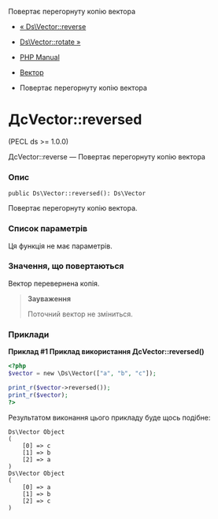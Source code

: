 Повертає перегорнуту копію вектора

-   [« Ds\\Vector::reverse](ds-vector.reverse.html)
    
-   [Ds\\Vector::rotate »](ds-vector.rotate.html)
    
-   [PHP Manual](index.html)
    
-   [Вектор](class.ds-vector.html)
    
-   Повертає перегорнуту копію вектора
    

# ДсVector::reversed

(PECL ds >= 1.0.0)

ДсVector::reverse — Повертає перегорнуту копію вектора

### Опис

```methodsynopsis
public Ds\Vector::reversed(): Ds\Vector
```

Повертає перегорнуту копію вектора.

### Список параметрів

Ця функція не має параметрів.

### Значення, що повертаються

Вектор перевернена копія.

> **Зауваження**
> 
> Поточний вектор не зміниться.

### Приклади

**Приклад #1 Приклад використання **ДсVector::reversed()****

```php
<?php
$vector = new \Ds\Vector(["a", "b", "c"]);

print_r($vector->reversed());
print_r($vector);
?>
```

Результатом виконання цього прикладу буде щось подібне:

```
Ds\Vector Object
(
    [0] => c
    [1] => b
    [2] => a
)
Ds\Vector Object
(
    [0] => a
    [1] => b
    [2] => c
)
```